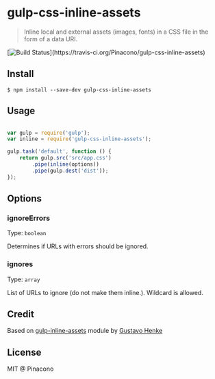 # gulp-css-inline-assets
> Inline local and external assets (images, fonts) in a CSS file in the form of a data URI.

[![Build Status](https://travis-ci.org/Pinacono/gulp-css-inline-assets.svg?branch=master")](https://travis-ci.org/Pinacono/gulp-css-inline-assets)

## Install
```shell
$ npm install --save-dev gulp-css-inline-assets
```

## Usage

```js
```

```javascript
var gulp = require('gulp');
var inline = require('gulp-css-inline-assets');

gulp.task('default', function () {
    return gulp.src('src/app.css')
        .pipe(inline(options))
        .pipe(gulp.dest('dist'));
});
```

## Options

### ignoreErrors
Type: `boolean`

Determines if URLs with errors should be ignored.

### ignores
Type: `array`

List of URLs to ignore (do not make them inline.). Wildcard is allowed.

## Credit
Based on [gulp-inline-assets](https://github.com/gustavohenke/gulp-inline-assets) module by [Gustavo Henke](https://github.com/gustavohenke) 

## License
MIT @ Pinacono